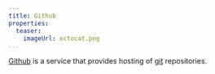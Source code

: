 ```yaml
---
title: Github
properties:
  teaser:
    imageUrl: octocat.png
...
```


[Github] is a service that provides hosting of [git] repositories.

[github]: https://github.com/
[git]: git.html
